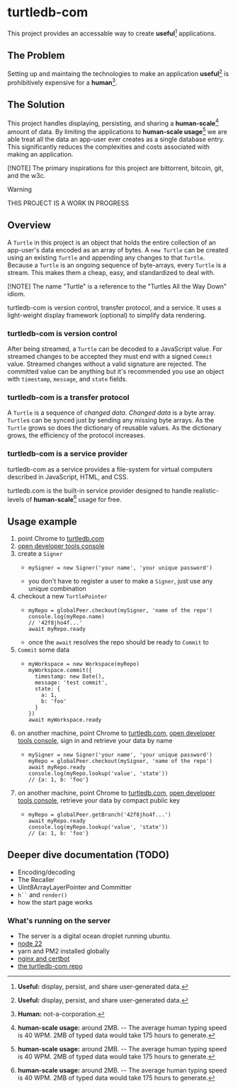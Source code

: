 # turtledb-com

This project provides an accessable way to create **useful**[^1] applications.

[^1]: **Useful:** display, persist, and share user-generated data.

## The Problem

Setting up and maintaing the technologies to make an application **useful**[^1] is prohibitively expensive for a **human**[^2].

[^2]: **Human:** not-a-corporation.

## The Solution 
This project handles displaying, persisting, and sharing a **human-scale**[^3] amount of data.
By limiting the applications to **human-scale usage**[^3] we are able treat all the data an app-user ever creates as a single database entry.
This significantly reduces the complexities and costs associated with making an application.
[^3]: **human-scale usage:** around 2MB.
  -- The average human typing speed is 40 WPM. 
  2MB of typed data would take 175 hours to generate. 

[!NOTE] The primary inspirations for this project are bittorrent, bitcoin, git, and the w3c. 

> [!WARNING] 
> THIS PROJECT IS A WORK IN PROGRESS



## Overview

A `Turtle` in this project is an object that holds the entire collection of an app-user's data encoded as an array of bytes.
A `new Turtle` can be created using an existing `Turtle` and appending any changes to that `Turtle`.
Because a `Turtle` is an ongoing sequence of byte-arrays, every `Turtle` is a stream.
This makes them a cheap, easy, and standardized to deal with.

[!NOTE] The name "Turtle" is a reference to the "Turtles All the Way Down" idiom. 


turtledb-com is version control, transfer protocol, and a service. 
It uses a light-weight display framework (optional) to simplify data rendering.

### turtledb-com is version control

After being streamed, a `Turtle` can be decoded to a JavaScript value. 
For streamed changes to be accepted they must end with a signed `Commit` value.
Streamed changes without a valid signature are rejected.
The committed value can be anything but it's recommended you use an object with `timestamp`, `message`, and `state` fields.

### turtledb-com is a transfer protocol

A `Turtle` is a sequence of *changed data*.
*Changed data* is a byte array.
`Turtle`s can be synced just by sending any missing byte arrays.
As the `Turtle` grows so does the dictionary of reusable values.
As the dictionary grows, the efficiency of the protocol increases.

### turtledb-com is a service provider
turtledb-com as a service provides a file-system for virtual computers described in JavaScript, HTML, and CSS.

turtledb.com is the built-in service provider designed to handle realistic-levels of **human-scale**[^3] usage for free.


## Usage example

1. point Chrome to [turtledb.com](https://turtledb.com)
1. [open developer tools console](https://developer.chrome.com/docs/devtools/open#shortcuts)
1. create a `Signer`
    * ```
      mySigner = new Signer('your name', 'your unique password')
      ```
    * you don't have to register a user to make a `Signer`, just use any unique combination
1. checkout a new `TurtlePointer`
    * ```
      myRepo = globalPeer.checkout(mySigner, 'name of the repo')
      console.log(myRepo.name)
      // '42f8jho4f...'
      await myRepo.ready
      ```
    * once the `await` resolves the repo should be ready to `Commit` to
1. `Commit` some data
    * ```
      myWorkspace = new Workspace(myRepo)
      myWorkspace.commit({
        timestamp: new Date(),
        message: 'test commit',
        state: {
          a: 1,
          b: 'foo'
        }
      })
      await myWorkspace.ready
      ```
1. on another machine, point Chrome to [turtledb.com](https://turtledb.com),
[open developer tools console](https://developer.chrome.com/docs/devtools/open#shortcuts),
sign in and retrieve your data by name
    * ```
      mySigner = new Signer('your name', 'your unique password')
      myRepo = globalPeer.checkout(mySigner, 'name of the repo')
      await myRepo.ready
      console.log(myRepo.lookup('value', 'state'))
      // {a: 1, b: 'foo'}
      ```
1. on another machine, point Chrome to [turtledb.com](https://turtledb.com),
[open developer tools console](https://developer.chrome.com/docs/devtools/open#shortcuts),
retrieve your data by compact public key
    * ```
      myRepo = globalPeer.getBranch('42f8jho4f...')
      await myRepo.ready
      console.log(myRepo.lookup('value', 'state'))
      // {a: 1, b: 'foo'}
      ```

## Deeper dive documentation (TODO)
* Encoding/decoding
* The Recaller
* Uint8ArrayLayerPointer and Committer
* ``` h`` ``` and `render()`
* how the start page works

### What's running on the server
- The server is a digital ocean droplet running ubuntu.
- [node 22](https://joshtronic.com/2024/05/26/ubuntu-nodejs-22-install/)
- yarn and PM2 installed globally
- [nginx and certbot](https://www.digitalocean.com/community/tutorials/how-to-secure-nginx-with-let-s-encrypt-on-ubuntu-20-04)
- [the turtledb-com repo](https://github.com/turtledb-com/turtledb-com)
